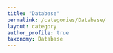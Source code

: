 ```yaml
---
title: "Database"
permalink: /categories/Database/
layout: category
author_profile: true
taxonomy: Database
---
```

